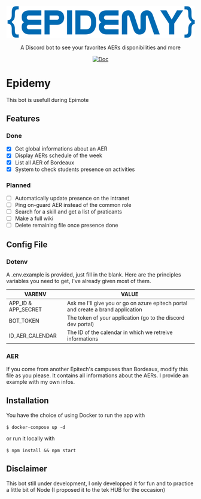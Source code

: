 <p align="center">
  <a>
    <img alt="Coc Logo" src="./rsrcs/logo.png"/>
  </a>
  <p align="center">A Discord bot to see your favorites AERs disponibilities and more</p>
  <p align="center">
    <a href="/doc/coc.txt"><img alt="Doc" src="https://img.shields.io/badge/doc-aer!%20help-green.svg?style=flat-square"></a>
  </p>
</p>

# Epidemy
This bot is usefull during Epimote

## Features

### Done
- [x] Get global informations about an AER
- [x] Display AERs schedule of the week 
- [x] List all AER of Bordeaux
- [x] System to check students presence on activities

### Planned

- [ ] Automatically update presence on the intranet
- [ ] Ping on-guard AER instead of the common role
- [ ] Search for a skill and get a list of praticants
- [ ] Make a full wiki
- [ ] Delete remaining file once presence done

## Config File

### Dotenv

A .env.example is provided, just fill in the blank.
Here are the principles variables you need to get, I've already given most of them.

| VARENV | VALUE |
|--------|-------|
| APP_ID & APP_SECRET | Ask me I'll give you or go on azure epitech portal and create a brand application |
|BOT_TOKEN | The token of your application (go to the discord dev portal) |
|ID_AER_CALENDAR | The ID of the calendar in which we retreive informations |


### AER

If you come from another Epitech's campuses than Bordeaux, modify this file as you please. It contains all informations about the AERs. I provide an example with my own infos.

## Installation

You have the choice of using Docker to run the app with 

```$ docker-compose up -d ```

or run it locally with

```$ npm install && npm start ```

## Disclaimer

This bot still under development, I only developped it for fun and to practice a little bit of Node (I proposed it to the tek HUB for the occasion)

